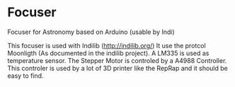 # Focuser
Focuser for Astronomy based on Arduino (usable by Indi)

This focuser is used with Indilib (http://indilib.org/)
It use the protcol Moonligth (As documented in the indilib project).
A LM335 is used as temperature sensor.
The Stepper Motor is controled by a A4988 Controller. This controler is used by a lot of 3D printer like the RepRap and it should be easy to find.

